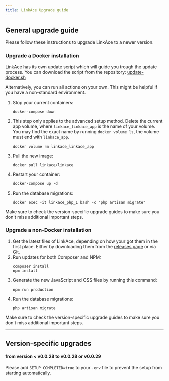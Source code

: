 ```yaml
---
title: LinkAce Upgrade guide
---
```


## General upgrade guide

Please follow these instructions to upgrade LinkAce to a newer version.

### Upgrade a Docker installation

LinkAce has its own update script which will guide you trough the update process. You can download the script from the repository: [update-docker.sh](https://github.com/Kovah/LinkAce/blob/master/update-docker.sh)

Alternatively, you can run all actions on your own. This might be helpful if you have a non-standard environment.

1. Stop your current containers:
    ```
    docker-compose down
    ```
2. This step only applies to the advanced setup method. Delete the current app volume, where `linkace_linkace_app`  is the name of your volume. You may find the exact name by running `docker volume ls`, the volume must end  with `linkace_app`.
    ```
    docker volume rm linkace_linkace_app
    ```
3. Pull the new image:
    ```
    docker pull linkace/linkace
    ```
4. Restart your container:
    ```
    docker-compose up -d
    ```
5. Run the database migrations:
    ```
    docker exec -it linkace_php_1 bash -c "php artisan migrate"
    ```

Make sure to check the version-specific upgrade guides to make sure you don't miss additional important steps.

### Upgrade a non-Docker installation

1. Get the latest files of LinkAce, depending on how your got them in the first place. Either by downloading them from the [releases page](https://github.com/Kovah/LinkAce/releases) or via Git.
2. Run updates for both Composer and NPM:
    ```
    composer install
    npm install
    ```
3. Generate the new JavaScript and CSS files by running this command:
    ```
    npm run production
    ```
4. Run the database migrations:
    ```
    php artisan migrate
    ```

Make sure to check the version-specific upgrade guides to make sure you don't miss additional important steps.


---


## Version-specific upgrades

#### from version < v0.0.28 to v0.0.28 or v0.0.29

Please add `SETUP_COMPLETED=true` to your `.env` file to prevent the setup from starting automatically.
